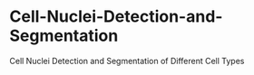 # Cell-Nuclei-Detection-and-Segmentation
Cell Nuclei Detection and Segmentation of Different Cell Types
